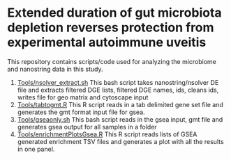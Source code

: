# Extended duration of gut microbiota depletion reverses protection from experimental autoimmune uveitis

This repository contains scripts/code used for analyzing the microbiome and nanostring data in this study.
1. [Tools/nsolver_extract.sh](Tools/nsolver_extract.sh) This bash script takes nanostring/nsolver DE file and extracts filtered DGE lists, filtered DGE names, ids, cleans ids, writes file for geo matrix and cytoscape input
2. [Tools/tabtogmt.R](Tools/tabtogmt.R) This R script reads in a tab delimited gene set file and generates the gmt format input file for gsea.
3. [Tools/gseaonly.sh](Tools/gseaonly.sh) This bash script reads in the gsea input, gmt file and generates gsea output for all samples in a folder
4. [Tools/enrichmentPlotsGsea.R](Tools/enrichmentPlotsGsea.R) This R script reads lists of GSEA generated enrichment TSV files and generates a plot with all the results in one panel.
